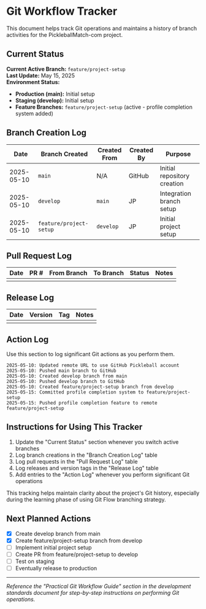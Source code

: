 # Git Workflow Tracker

This document helps track Git operations and maintains a history of branch activities for the PickleballMatch-com project.

## Current Status

**Current Active Branch:** `feature/project-setup`  
**Last Update:** May 15, 2025  
**Environment Status:**
- **Production (main):** Initial setup
- **Staging (develop):** Initial setup
- **Feature Branches:** `feature/project-setup` (active - profile completion system added)

## Branch Creation Log

| Date | Branch Created | Created From | Created By | Purpose |
|------|----------------|--------------|------------|---------|
| 2025-05-10 | `main` | N/A | GitHub | Initial repository creation |
| 2025-05-10 | `develop` | `main` | JP | Integration branch setup |
| 2025-05-10 | `feature/project-setup` | `develop` | JP | Initial project setup |

## Pull Request Log

| Date | PR # | From Branch | To Branch | Status | Notes |
|------|------|-------------|-----------|--------|-------|
| | | | | | |

## Release Log

| Date | Version | Tag | Notes |
|------|---------|-----|-------|
| | | | |

## Action Log

Use this section to log significant Git actions as you perform them.

```
2025-05-10: Updated remote URL to use GitHub Pickleball account
2025-05-10: Pushed main branch to GitHub
2025-05-10: Created develop branch from main
2025-05-10: Pushed develop branch to GitHub
2025-05-10: Created feature/project-setup branch from develop
2025-05-15: Committed profile completion system to feature/project-setup
2025-05-15: Pushed profile completion feature to remote feature/project-setup
```

## Instructions for Using This Tracker

1. Update the "Current Status" section whenever you switch active branches
2. Log branch creations in the "Branch Creation Log" table
3. Log pull requests in the "Pull Request Log" table
4. Log releases and version tags in the "Release Log" table
5. Add entries to the "Action Log" whenever you perform significant Git operations

This tracking helps maintain clarity about the project's Git history, especially during the learning phase of using Git Flow branching strategy.

## Next Planned Actions

- [x] Create develop branch from main
- [x] Create feature/project-setup branch from develop
- [ ] Implement initial project setup
- [ ] Create PR from feature/project-setup to develop
- [ ] Test on staging
- [ ] Eventually release to production

---

*Reference the "Practical Git Workflow Guide" section in the development standards document for step-by-step instructions on performing Git operations.* 
